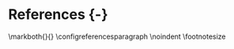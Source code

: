 <!-- 
Do not edit this page.

References are automatically generated from the BibTex file (References.bib)

...which you should create using your reference manager.
-->
# References {-}
\markboth{}{}
\configreferencesparagraph
\noindent
\footnotesize

